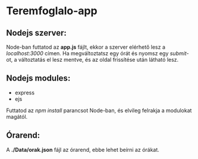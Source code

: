 # Teremfoglalo-app

## Nodejs szerver:
Node-ban futtatod az **app.js** fájlt, ekkor a szerver elérhető lesz a *localhost:3000* címen.
Ha megváltoztatsz egy órát és nyomsz egy *submit*-ot, a változtatás el lesz mentve, és az oldal frissítése után látható lesz.

## Nodejs modules:

- express
- ejs

Futtatod az *npm install* parancsot Node-ban, és elvileg felrakja a modulokat magától.

## Órarend:

A **./Data/orak.json** fájl az órarend, ebbe lehet beírni az órákat.
